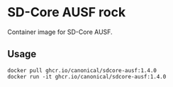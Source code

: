 # SD-Core AUSF rock

Container image for SD-Core AUSF.

## Usage

```console
docker pull ghcr.io/canonical/sdcore-ausf:1.4.0
docker run -it ghcr.io/canonical/sdcore-ausf:1.4.0
```
